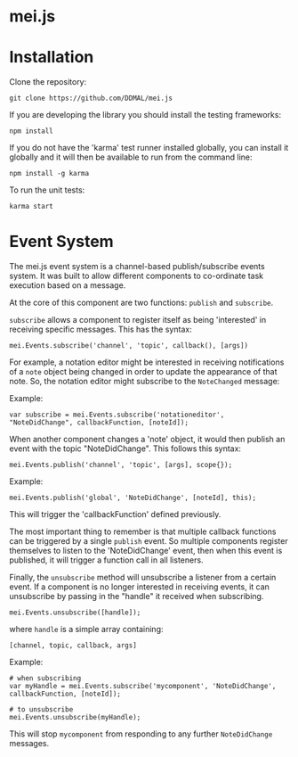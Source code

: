 mei.js
======

Installation
============

Clone the repository:

    git clone https://github.com/DDMAL/mei.js

If you are developing the library you should install the testing frameworks:

    npm install

If you do not have the 'karma' test runner installed globally, you can install it globally and it will then be available to run from the command line:

    npm install -g karma

To run the unit tests:

    karma start


Event System
============

The mei.js event system is a channel-based publish/subscribe events system. It was built to allow different components to co-ordinate task execution based on a message.

At the core of this component are two functions: `publish` and `subscribe`.

`subscribe` allows a component to register itself as being 'interested' in receiving specific messages. This has the syntax:

    mei.Events.subscribe('channel', 'topic', callback(), [args])

For example, a notation editor might be interested in receiving notifications of a `note` object being changed in order to update the appearance of that note. So, the notation editor might subscribe to the `NoteChanged` message:

Example:

    var subscribe = mei.Events.subscribe('notationeditor', "NoteDidChange", callbackFunction, [noteId]);

When another component changes a 'note' object, it would then publish an event with the topic "NoteDidChange". This follows this syntax:

    mei.Events.publish('channel', 'topic', [args], scope{});

Example:

    mei.Events.publish('global', 'NoteDidChange', [noteId], this);

This will trigger the 'callbackFunction' defined previously.

The most important thing to remember is that multiple callback functions can be triggered by a single `publish` event. So multiple components register themselves to listen to the 'NoteDidChange' event, then when this event is published, it will trigger a function call in all listeners.

Finally, the `unsubscribe` method will unsubscribe a listener from a certain event. If a component is no longer interested in receiving events, it can unsubscribe by passing in the "handle" it received when subscribing. 

    mei.Events.unsubscribe([handle]);

where `handle` is a simple array containing:

    [channel, topic, callback, args]

Example:

    # when subscribing
    var myHandle = mei.Events.subscribe('mycomponent', 'NoteDidChange', callbackFunction, [noteId]);

    # to unsubscribe
    mei.Events.unsubscribe(myHandle);

This will stop `mycomponent` from responding to any further `NoteDidChange` messages.